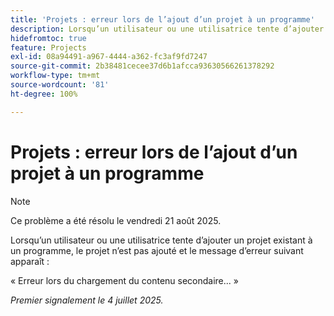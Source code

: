 ```yaml
---
title: 'Projets : erreur lors de l’ajout d’un projet à un programme'
description: Lorsqu’un utilisateur ou une utilisatrice tente d’ajouter un projet existant à un programme, le projet n’est pas ajouté et un message d’erreur s’affiche.
hidefromtoc: true
feature: Projects
exl-id: 08a94491-a967-4444-a362-fc3af9fd7247
source-git-commit: 2b38481cecee37d6b1afcca93630566261378292
workflow-type: tm+mt
source-wordcount: '81'
ht-degree: 100%

---
```


# Projets : erreur lors de l’ajout d’un projet à un programme

>[!NOTE]
>
>Ce problème a été résolu le vendredi 21 août 2025.

Lorsqu’un utilisateur ou une utilisatrice tente d’ajouter un projet existant à un programme, le projet n’est pas ajouté et le message d’erreur suivant apparaît :

« Erreur lors du chargement du contenu secondaire... »

_Premier signalement le 4 juillet 2025._
